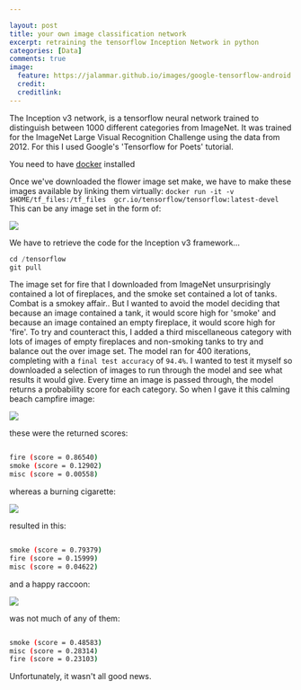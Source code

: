 ```yaml
---

layout: post
title: your own image classification network
excerpt: retraining the tensorflow Inception Network in python
categories: [Data]
comments: true
image:
  feature: https://jalammar.github.io/images/google-tensorflow-android.jpg
  credit: 
  creditlink:
---
```


The Inception v3 network, is a tensorflow neural network trained to distinguish between 1000 different categories from ImageNet. It was trained for the ImageNet Large Visual Recognition Challenge using the data from 2012. For this I used Google's 'Tensorflow for Poets' tutorial.

You need to have [docker](https://docs.docker.com/docker-for-mac/) installed

Once we've downloaded the flower image set make, we have to make these images available by linking them virtually:
`docker run -it -v $HOME/tf_files:/tf_files  gcr.io/tensorflow/tensorflow:latest-devel`
This can be any image set in the form of:

![](https://github.com/deenhe91/deenhe91.github.io/blob/master/images/trainingset_format.png?raw=true)

We have to retrieve the code for the Inception v3 framework...

```python
cd /tensorflow
git pull
```

The image set for fire that I downloaded from ImageNet unsurprisingly contained a lot of fireplaces, and the smoke set contained a lot of tanks. Combat is a smokey affair.. But I wanted to avoid the model deciding that because an image contained a tank, it would score high for 'smoke' and because an image contained an empty fireplace, it would score high for 'fire'. To try and counteract this, I added a third miscellaneous category with lots of images of empty fireplaces and non-smoking tanks to try and balance out the over image set. The model ran for 400 iterations, completing with a `final test accuracy` of `94.4%`. I wanted to test it myself so downloaded a selection of images to run through the model and see what results it would give. Every time an image is passed through, the model returns a probability score for each category. So when I gave it this calming beach campfire image:

![](https://github.com/deenhe91/deenhe91.github.io/blob/master/images/Campfire.jpg?raw=true)

these were the returned scores:

```bash

fire (score = 0.86540)
smoke (score = 0.12902)
misc (score = 0.00558)
```

whereas a burning cigarette:

![](https://github.com/deenhe91/deenhe91.github.io/blob/master/images/cigarette.jpg?raw=true)

resulted in this:

```bash

smoke (score = 0.79379)
fire (score = 0.15999)
misc (score = 0.04622)

```

and a happy raccoon:

![](https://github.com/deenhe91/deenhe91.github.io/blob/master/images/raccoon.jpeg?raw=true)


was not much of any of them:

```bash

smoke (score = 0.48583)
misc (score = 0.28314)
fire (score = 0.23103)
```

Unfortunately, it wasn't all good news.





